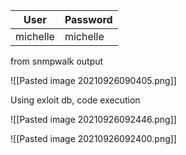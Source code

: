 |User|Password|
|---|---|
|michelle|michelle|

from snmpwalk output


![[Pasted image 20210926090405.png]]

Using exloit db, code execution

![[Pasted image 20210926092446.png]]


![[Pasted image 20210926092400.png]]